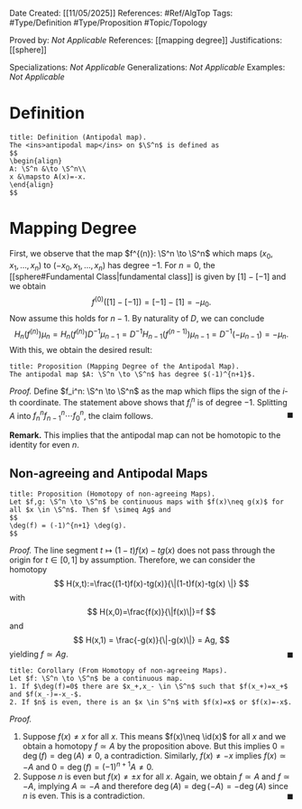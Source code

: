 <div class="topSpace"></div>

Date Created: [[11/05/2025]]
References: #Ref/AlgTop 
Tags: #Type/Definition #Type/Proposition #Topic/Topology  

Proved by: <i>Not Applicable</i>
References: [[mapping degree]]
Justifications: [[sphere]]

Specializations: <i>Not Applicable</i>
Generalizations: <i>Not Applicable</i>
Examples: <i>Not Applicable</i>

# Definition

``` ad-Definition
title: Definition (Antipodal map).
The <ins>antipodal map</ins> on $\S^n$ is defined as
$$
\begin{align}
A: \S^n &\to \S^n\\
x &\mapsto A(x)=-x.
\end{align}
$$

```

# Mapping Degree

First, we observe that the map $f^{(n)}: \S^n \to \S^n$ which maps $(x_0,x_1, \dots, x_n)$ to $(-x_0, x_1, \dots, x_n)$ has degree $-1$. For $n=0$, the [[sphere#Fundamental Class|fundamental class]] is given by $[1]-[-1]$ and we obtain
$$
f^{(0)} ([1]-[-1]) = [-1]-[1]=-\mu_0.
$$
Now assume this holds for $n-1$. By naturality of $D$, we can conclude
$$
H_n(f^{(n)}) \mu_n= H_n(f^{(n)}) D^{-1}\mu_{n-1}=D^{-1}H_{n-1}(f^{(n-1)})\mu_{n-1}=D^{-1}(-\mu_{n-1})=- \mu_n.
$$
With this, we obtain the desired result:
``` ad-Proposition
title: Proposition (Mapping Degree of the Antipodal Map).
The antipodal map $A: \S^n \to \S^n$ has degree $(-1)^{n+1}$.
```
*Proof.*
Define $f_i^n: \S^n \to \S^n$ as the map which flips the sign of the $i$-th coordinate. The statement above shows that $f_i^n$ is of degree $-1$.  Splitting $A$ into $f_n^n f_{n-1}^n \cdots f_0^n$, the claim follows.
<span style="float:right;">$\blacksquare$</span>

**Remark.**
This implies that the antipodal map can not be homotopic to the identity for even $n$.

## Non-agreeing and Antipodal Maps

``` ad-Proposition
title: Proposition (Homotopy of non-agreeing Maps).
Let $f,g: \S^n \to \S^n$ be continuous maps with $f(x)\neq g(x)$ for all $x \in \S^n$. Then $f \simeq Ag$ and 
$$
\deg(f) = (-1)^{n+1} \deg(g).
$$
```
*Proof.*
The line segment $t \mapsto (1-t)f(x)-tg(x)$ does not pass through the origin for $t \in [0,1]$ by assumption. Therefore, we can consider the homotopy
$$
H(x,t):=\frac{(1-t)f(x)-tg(x)}{\|(1-t)f(x)-tg(x) \|}
$$
with 
$$
H(x,0)=\frac{f(x)}{\|f(x)\|}=f
$$
and
$$
H(x,1) = \frac{-g(x)}{\|-g(x)\|} = Ag,
$$
yielding $f \simeq Ag$.  <span style="float:right;">$\blacksquare$</span>

``` ad-Proposition
title: Corollary (From Homotopy of non-agreeing Maps).
Let $f: \S^n \to \S^n$ be a continuous map.
1. If $\deg(f)=0$ there are $x_+,x_- \in \S^n$ such that $f(x_+)=x_+$ and $f(x_-)=-x_-$.
2. If $n$ is even, there is an $x \in S^n$ with $f(x)=x$ or $f(x)=-x$.
```
*Proof.*
1. Suppose $f(x)\neq x$ for all $x$. This means $f(x)\neq \id(x)$ for all $x$ and we obtain a homotopy $f \simeq A$ by the proposition above. But this implies $0=\deg(f)=\deg(A)\neq 0$, a contradiction. Similarly, $f(x)\neq -x$ implies $f(x) \simeq -A$ and $0 = \deg(f)=(-1)^{n+1}A \neq 0$.
2. Suppose $n$ is even but $f(x)\neq \pm x$ for all $x$. Again, we obtain $f \simeq A$ and $f \simeq -A$, implying $A \simeq -A$ and therefore $\deg(A)=\deg(-A)=- \deg(A)$ since $n$ is even. This is a contradiction.
<span style="float:right;">$\blacksquare$</span>